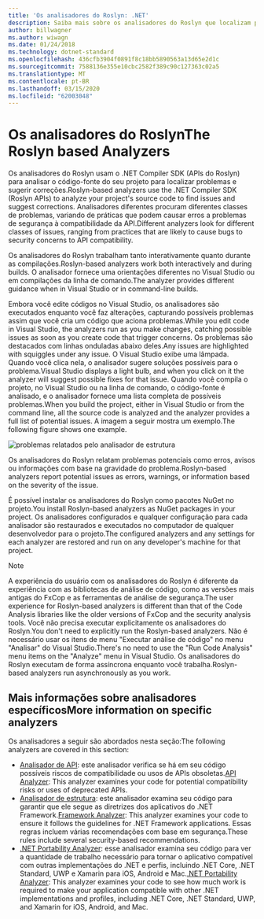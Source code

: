 ```yaml
---
title: 'Os analisadores do Roslyn: .NET'
description: Saiba mais sobre os analisadores do Roslyn que localizam problemas e sugerem correções.
author: billwagner
ms.author: wiwagn
ms.date: 01/24/2018
ms.technology: dotnet-standard
ms.openlocfilehash: 436cfb3904f0891f8c18bb5890563a13d65e2d1c
ms.sourcegitcommit: 7588136e355e10cbc2582f389c90c127363c02a5
ms.translationtype: MT
ms.contentlocale: pt-BR
ms.lasthandoff: 03/15/2020
ms.locfileid: "62003048"
---
```

# <a name="the-roslyn-based-analyzers"></a><span data-ttu-id="4dfd1-103">Os analisadores do Roslyn</span><span class="sxs-lookup"><span data-stu-id="4dfd1-103">The Roslyn based Analyzers</span></span>

<span data-ttu-id="4dfd1-104">Os analisadores do Roslyn usam o .NET Compiler SDK (APIs do Roslyn) para analisar o código-fonte do seu projeto para localizar problemas e sugerir correções.</span><span class="sxs-lookup"><span data-stu-id="4dfd1-104">Roslyn-based analyzers use the .NET Compiler SDK (Roslyn APIs) to analyze your project's source code to find issues and suggest corrections.</span></span> <span data-ttu-id="4dfd1-105">Analisadores diferentes procuram diferentes classes de problemas, variando de práticas que podem causar erros a problemas de segurança à compatibilidade da API.</span><span class="sxs-lookup"><span data-stu-id="4dfd1-105">Different analyzers look for different classes of issues, ranging from practices that are likely to cause bugs to security concerns to API compatibility.</span></span>

<span data-ttu-id="4dfd1-106">Os analisadores do Roslyn trabalham tanto interativamente quanto durante as compilações.</span><span class="sxs-lookup"><span data-stu-id="4dfd1-106">Roslyn-based analyzers work both interactively and during builds.</span></span> <span data-ttu-id="4dfd1-107">O analisador fornece uma orientações diferentes no Visual Studio ou em compilações da linha de comando.</span><span class="sxs-lookup"><span data-stu-id="4dfd1-107">The analyzer provides different guidance when in Visual Studio or in command-line builds.</span></span>

<span data-ttu-id="4dfd1-108">Embora você edite códigos no Visual Studio, os analisadores são executados enquanto você faz alterações, capturando possíveis problemas assim que você cria um código que aciona problemas.</span><span class="sxs-lookup"><span data-stu-id="4dfd1-108">While you edit code in Visual Studio, the analyzers run as you make changes, catching possible issues as soon as you create code that trigger concerns.</span></span> <span data-ttu-id="4dfd1-109">Os problemas são destacados com linhas onduladas abaixo deles.</span><span class="sxs-lookup"><span data-stu-id="4dfd1-109">Any issues are highlighted with squiggles under any issue.</span></span> <span data-ttu-id="4dfd1-110">O Visual Studio exibe uma lâmpada. Quando você clica nela, o analisador sugere soluções possíveis para o problema.</span><span class="sxs-lookup"><span data-stu-id="4dfd1-110">Visual Studio displays a light bulb, and when you click on it the analyzer will suggest possible fixes for that issue.</span></span> <span data-ttu-id="4dfd1-111">Quando você compila o projeto, no Visual Studio ou na linha de comando, o código-fonte é analisado, e o analisador fornece uma lista completa de possíveis problemas.</span><span class="sxs-lookup"><span data-stu-id="4dfd1-111">When you build the project, either in Visual Studio or from the command line, all the source code is analyzed and the analyzer provides a full list of potential issues.</span></span> <span data-ttu-id="4dfd1-112">A imagem a seguir mostra um exemplo.</span><span class="sxs-lookup"><span data-stu-id="4dfd1-112">The following figure shows one example.</span></span>

![problemas relatados pelo analisador de estrutura](./media/framework-analyzers-2.png)

<span data-ttu-id="4dfd1-114">Os analisadores do Roslyn relatam problemas potenciais como erros, avisos ou informações com base na gravidade do problema.</span><span class="sxs-lookup"><span data-stu-id="4dfd1-114">Roslyn-based analyzers report potential issues as errors, warnings, or information based on the severity of the issue.</span></span>

<span data-ttu-id="4dfd1-115">É possível instalar os analisadores do Roslyn como pacotes NuGet no projeto.</span><span class="sxs-lookup"><span data-stu-id="4dfd1-115">You install Roslyn-based analyzers as NuGet packages in your project.</span></span> <span data-ttu-id="4dfd1-116">Os analisadores configurados e qualquer configuração para cada analisador são restaurados e executados no computador de qualquer desenvolvedor para o projeto.</span><span class="sxs-lookup"><span data-stu-id="4dfd1-116">The configured analyzers and any settings for each analyzer are restored and run on any developer's machine for that project.</span></span>

> [!NOTE]
> <span data-ttu-id="4dfd1-117">A experiência do usuário com os analisadores do Roslyn é diferente da experiência com as bibliotecas de análise de código, como as versões mais antigas do FxCop e as ferramentas de análise de segurança.</span><span class="sxs-lookup"><span data-stu-id="4dfd1-117">The user experience for Roslyn-based analyzers is different than that of the Code Analysis libraries like the older versions of FxCop and the security analysis tools.</span></span>  <span data-ttu-id="4dfd1-118">Você não precisa executar explicitamente os analisadores do Roslyn.</span><span class="sxs-lookup"><span data-stu-id="4dfd1-118">You don't need to explicitly run the Roslyn-based analyzers.</span></span> <span data-ttu-id="4dfd1-119">Não é necessário usar os itens de menu "Executar análise de código" no menu "Analisar" do Visual Studio.</span><span class="sxs-lookup"><span data-stu-id="4dfd1-119">There's no need to use the "Run Code Analysis" menu items on the "Analyze" menu in Visual Studio.</span></span> <span data-ttu-id="4dfd1-120">Os analisadores do Roslyn executam de forma assíncrona enquanto você trabalha.</span><span class="sxs-lookup"><span data-stu-id="4dfd1-120">Roslyn-based analyzers run asynchronously as you work.</span></span>

## <a name="more-information-on-specific-analyzers"></a><span data-ttu-id="4dfd1-121">Mais informações sobre analisadores específicos</span><span class="sxs-lookup"><span data-stu-id="4dfd1-121">More information on specific analyzers</span></span>

<span data-ttu-id="4dfd1-122">Os analisadores a seguir são abordados nesta seção:</span><span class="sxs-lookup"><span data-stu-id="4dfd1-122">The following analyzers are covered in this section:</span></span>

* <span data-ttu-id="4dfd1-123">[Analisador de API](api-analyzer.md): este analisador verifica se há em seu código possíveis riscos de compatibilidade ou usos de APIs obsoletas.</span><span class="sxs-lookup"><span data-stu-id="4dfd1-123">[API Analyzer](api-analyzer.md): This analyzer examines your code for potential compatibility risks or uses of deprecated APIs.</span></span>
* <span data-ttu-id="4dfd1-124">[Analisador de estrutura](framework-analyzer.md): este analisador examina seu código para garantir que ele segue as diretrizes dos aplicativos do .NET Framework.</span><span class="sxs-lookup"><span data-stu-id="4dfd1-124">[Framework Analyzer](framework-analyzer.md): This analyzer examines your code to ensure it follows the guidelines for .NET Framework applications.</span></span> <span data-ttu-id="4dfd1-125">Essas regras incluem várias recomendações com base em segurança.</span><span class="sxs-lookup"><span data-stu-id="4dfd1-125">These rules include several security-based recommendations.</span></span>
* <span data-ttu-id="4dfd1-126">[.NET Portability Analyzer](portability-analyzer.md): esse analisador examina seu código para ver a quantidade de trabalho necessário para tornar o aplicativo compatível com outras implementações do .NET e perfis, incluindo .NET Core, .NET Standard, UWP e Xamarin para iOS, Android e Mac.</span><span class="sxs-lookup"><span data-stu-id="4dfd1-126">[.NET Portability Analyzer](portability-analyzer.md): This analyzer examines your code to see how much work is required to make your application compatible with other .NET implementations and profiles, including .NET Core, .NET Standard, UWP, and Xamarin for iOS, Android, and Mac.</span></span>
